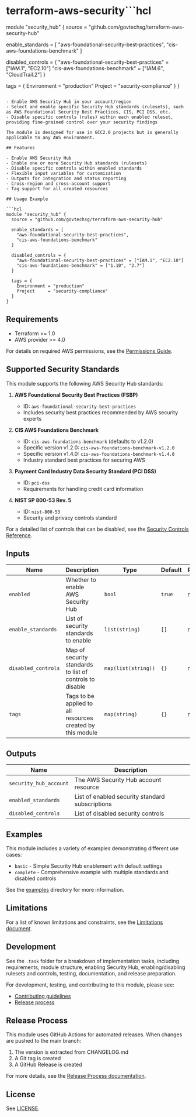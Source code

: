 # terraform-aws-security```hcl
module "security_hub" {
  source = "github.com/govtechsg/terraform-aws-security-hub"

  enable_standards = [
    "aws-foundational-security-best-practices",
    "cis-aws-foundations-benchmark"
  ]

  disabled_controls = {
    "aws-foundational-security-best-practices" = ["IAM.1", "EC2.10"]
    "cis-aws-foundations-benchmark" = ["IAM.6", "CloudTrail.2"]
  }
  
  tags = {
    Environment = "production"
    Project     = "security-compliance"
  }
}
```his Terraform module enables and configures AWS Security Hub for your AWS account. It allows you to:

- Enable AWS Security Hub in your account/region
- Select and enable specific Security Hub standards (rulesets), such as AWS Foundational Security Best Practices, CIS, PCI DSS, etc.
- Disable specific controls (rules) within each enabled ruleset, providing fine-grained control over your security findings

The module is designed for use in GCC2.0 projects but is generally applicable to any AWS environment.

## Features

- Enable AWS Security Hub
- Enable one or more Security Hub standards (rulesets)
- Disable specific controls within enabled standards
- Flexible input variables for customization
- Outputs for integration and status reporting
- Cross-region and cross-account support
- Tag support for all created resources

## Usage Example

```hcl
module "security_hub" {
  source = "github.com/govtechsg/terraform-aws-security-hub"

  enable_standards = [
    "aws-foundational-security-best-practices",
    "cis-aws-foundations-benchmark"
  ]

  disabled_controls = {
    "aws-foundational-security-best-practices" = ["IAM.1", "EC2.10"]
    "cis-aws-foundations-benchmark" = ["1.10", "2.7"]
  }
  
  tags = {
    Environment = "production"
    Project     = "security-compliance"
  }
}
```

## Requirements

- Terraform >= 1.0
- AWS provider >= 4.0

For details on required AWS permissions, see the [Permissions Guide](./docs/permissions.md).

## Supported Security Standards

This module supports the following AWS Security Hub standards:

1. **AWS Foundational Security Best Practices (FSBP)**
   - ID: `aws-foundational-security-best-practices`
   - Includes security best practices recommended by AWS security experts

2. **CIS AWS Foundations Benchmark**
   - ID: `cis-aws-foundations-benchmark` (defaults to v1.2.0)
   - Specific version v1.2.0: `cis-aws-foundations-benchmark-v1.2.0`
   - Specific version v1.4.0: `cis-aws-foundations-benchmark-v1.4.0`
   - Industry standard best practices for securing AWS

3. **Payment Card Industry Data Security Standard (PCI DSS)**
   - ID: `pci-dss`
   - Requirements for handling credit card information

4. **NIST SP 800-53 Rev. 5**
   - ID: `nist-800-53`
   - Security and privacy controls standard

For a detailed list of controls that can be disabled, see the [Security Controls Reference](./docs/security-controls-reference.md).

## Inputs

| Name | Description | Type | Default | Required |
|------|-------------|------|---------|----------|
| `enabled` | Whether to enable AWS Security Hub | `bool` | `true` | no |
| `enable_standards` | List of security standards to enable | `list(string)` | `[]` | no |
| `disabled_controls` | Map of security standards to list of controls to disable | `map(list(string))` | `{}` | no |
| `tags` | Tags to be applied to all resources created by this module | `map(string)` | `{}` | no |

## Outputs

| Name | Description |
|------|-------------|
| `security_hub_account` | The AWS Security Hub account resource |
| `enabled_standards` | List of enabled security standard subscriptions |
| `disabled_controls` | List of disabled security controls |

## Examples

This module includes a variety of examples demonstrating different use cases:

- `basic` - Simple Security Hub enablement with default settings
- `complete` - Comprehensive example with multiple standards and disabled controls

See the [examples](./examples) directory for more information.

## Limitations

For a list of known limitations and constraints, see the [Limitations document](./docs/limitations.md).

## Development

See the `.task` folder for a breakdown of implementation tasks, including requirements, module structure, enabling Security Hub, enabling/disabling rulesets and controls, testing, documentation, and release preparation.

For development, testing, and contributing to this module, please see:
- [Contributing guidelines](./CONTRIBUTING.md)
- [Release process](./docs/release-process.md)

## Release Process

This module uses GitHub Actions for automated releases. When changes are pushed to the main branch:
1. The version is extracted from CHANGELOG.md
2. A Git tag is created
3. A GitHub Release is created

For more details, see the [Release Process documentation](./docs/release-process.md).

## License

See [LICENSE](LICENSE).
